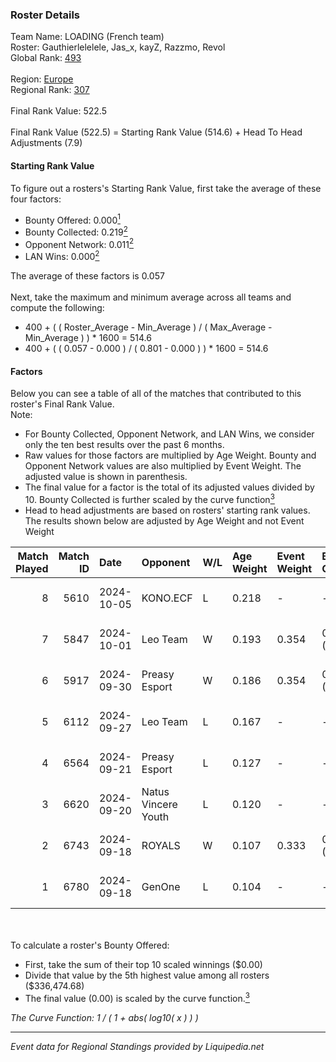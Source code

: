 ### Roster Details<br />
Team Name: LOADING (French team)<br />
Roster: Gauthierlelelele, Jas_x, kayZ, Razzmo, Revol<br />
Global Rank: [493](../standings_global.md)<br />
<br />
Region: [Europe]( ../standings_europe.md)<br />
Regional Rank: [307]( ../standings_europe.md)<br />
<br />
Final Rank Value:  522.5<br />
<br />
Final Rank Value (522.5) = Starting Rank Value (514.6) + Head To Head Adjustments (7.9)<br />

#### Starting Rank Value<br />
To figure out a rosters's Starting Rank Value, first take the average of these four factors:<br />
- Bounty Offered: 0.000[<sup>1</sup>](#table2)
- Bounty Collected: 0.219[<sup>2</sup>](#table1)
- Opponent Network: 0.011[<sup>2</sup>](#table1)
- LAN Wins: 0.000[<sup>2</sup>](#table1)

The average of these factors is 0.057<br />
<br />
Next, take the maximum and minimum average across all teams and compute the following:<br />
- 400 + ( ( Roster_Average - Min_Average ) / ( Max_Average - Min_Average ) ) * 1600 = 514.6
- 400 + ( ( 0.057 - 0.000 ) / ( 0.801 - 0.000 ) ) * 1600 = 514.6


#### Factors<br />
Below you can see a table of all of the matches that contributed to this roster's Final Rank Value.<br />
Note:<br />

- For Bounty Collected, Opponent Network, and LAN Wins, we consider only the ten best results over the past 6 months.
- Raw values for those factors are multiplied by Age Weight. Bounty and Opponent Network values are also multiplied by Event Weight. The adjusted value is shown in parenthesis.
- The final value for a factor is the total of its adjusted values divided by 10. Bounty Collected is further scaled by the curve function[<sup>3</sup>](#curveFunction)
- Head to head adjustments are based on rosters' starting rank values. The results shown below are adjusted by Age Weight and not Event Weight
<span id="table1"></span><br />


| Match Played | Match ID | Date       | Opponent            | W/L | Age Weight | Event Weight | Bounty Collected | Opponent Network | LAN Wins  | H2H Adj. | Roster                                       |
| -: | -: | :- | :- | :- | :- | :- | :- | :- | :- | -: | :- |
|            8 |     5610 | 2024-10-05 | KONO.ECF            | L   | 0.218      | -            | -                | -                | -         |    -0.69 | Gauthierlelelele, Jas_x, kayZ, Razzmo, Revol |
|            7 |     5847 | 2024-10-01 | Leo Team            | W   | 0.193      | 0.354        | 0.026 (0.002)    | 0.758 (0.052)    | 0 (0.000) |     5.21 | Gauthierlelelele, Jas_x, kayZ, Razzmo, Revol |
|            6 |     5917 | 2024-09-30 | Preasy Esport       | W   | 0.186      | 0.354        | 0.012 (0.001)    | 0.710 (0.047)    | 0 (0.000) |     4.90 | Gauthierlelelele, Jas_x, kayZ, Razzmo, Revol |
|            5 |     6112 | 2024-09-27 | Leo Team            | L   | 0.167      | -            | -                | -                | -         |    -0.75 | Gauthierlelelele, Jas_x, kayZ, Razzmo, Revol |
|            4 |     6564 | 2024-09-21 | Preasy Esport       | L   | 0.127      | -            | -                | -                | -         |    -0.64 | Gauthierlelelele, Jas_x, kayZ, Razzmo, Revol |
|            3 |     6620 | 2024-09-20 | Natus Vincere Youth | L   | 0.120      | -            | -                | -                | -         |    -2.04 | Gauthierlelelele, Jas_x, kayZ, Razzmo, Revol |
|            2 |     6743 | 2024-09-18 | ROYALS              | W   | 0.107      | 0.333        | 0.004 (0.000)    | 0.205 (0.007)    | 0 (0.000) |     2.42 | Gauthierlelelele, Jas_x, kayZ, Razzmo, Revol |
|            1 |     6780 | 2024-09-18 | GenOne              | L   | 0.104      | -            | -                | -                | -         |    -0.47 | Gauthierlelelele, Jas_x, kayZ, Razzmo, Revol |

<br />
<span id="table2"></span><br />
To calculate a roster's Bounty Offered:<br />

- First, take the sum of their top 10 scaled winnings ($0.00)
- Divide that value by the 5th highest value among all rosters ($336,474.68)
- The final value (0.00) is scaled by the curve function.[<sup>3</sup>](#curveFunction)

<span id="curveFunction"></span>_The Curve Function: 1 / ( 1 + abs( log10( x ) ) )_<br />

---
_Event data for Regional Standings provided by Liquipedia.net_<br />
